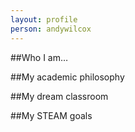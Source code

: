 ```yaml
---
layout: profile
person: andywilcox
---
```

##Who I am…


##My academic philosophy


##My dream classroom


##My STEAM goals

